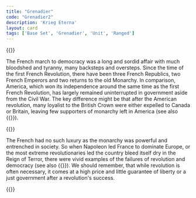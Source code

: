 ```yaml
---
title: "Grenadier"
code: "Grenadier2"
description: 'Krieg Eterna'
layout: card
tags: ['Base Set', 'Grenadier', 'Unit', 'Ranged']
---
```

{{<card-detail-page code="Grenadier2" artwork="A Grenadier of the Guard at Elba by Horace Vernet (1819)" attr="Alexis de Tocqueville">}}
<p>
The French march to democracy was a long and sordid affair with much bloodshed and tyranny, many backsteps and oversteps. Since the time of the first French Revolution, there have been three French Republics, two French Emperors and two returns to the old Monarchy. In comparison, America, which won its independence around the same time as the first French Revolution, has largely remained uninterrupted in government aside from the Civil War. The key difference might be that after the American revolution, many loyalist to the British Crown were either expelled to Canada or Britain, leaving few supporters of monarchy left in America (see also {{<cardlink name="Officer" code="officer3">}}). 
</p>
{{<card-detail-image file="revolution.jpg" caption="Lamartine in front of the Town Hall of Paris rejects the red flag by Henri Félix Emmanuel Philippoteaux">}}
<p>
The French had no such luxury as the monarchy was powerful and entrenched in society. So when Napoleon led France to dominate Europe, or the most extreme revolutionaries led the country bleed itself dry in the Reign of Terror, there were vivid examples of the failures of revolution and democracy (see also {{<cardlink name="Feint">}}). We should remember, that while revolution is often necessary, it comes at a high price and little guarantee of liberty or a just government after a revolution's success.
</p>
{{</card-detail-page>}}
